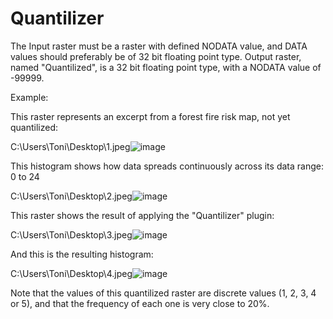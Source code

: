 # Quantilizer

The Input raster must be a raster with defined NODATA value, and DATA values should preferably be of 32 bit floating point type. Output raster, named "Quantilized", is a 32 bit floating point type, with a NODATA value of -99999.

Example:

This raster represents an excerpt from a forest fire risk map, not yet quantilized:

C:\Users\Toni\Desktop\1.jpeg![image](https://user-images.githubusercontent.com/37844852/114612714-5fbc3a80-9c9a-11eb-8fc5-e3a9631ebbc9.png)

This histogram shows how data spreads continuously across its data range: 0 to 24

C:\Users\Toni\Desktop\2.jpeg![image](https://user-images.githubusercontent.com/37844852/114614485-795e8180-9c9c-11eb-9633-13ef147d0220.png)

This raster shows the result of applying the "Quantilizer" plugin:

C:\Users\Toni\Desktop\3.jpeg![image](https://user-images.githubusercontent.com/37844852/114614793-dce8af00-9c9c-11eb-8d9e-29d8d5787f96.png)

And this is the resulting histogram:

C:\Users\Toni\Desktop\4.jpeg![image](https://user-images.githubusercontent.com/37844852/114614933-06a1d600-9c9d-11eb-932b-74fb72c3b491.png)

Note that the values of this quantilized raster are discrete values (1, 2, 3, 4 or 5), and that the frequency of each one is very close to 20%.

